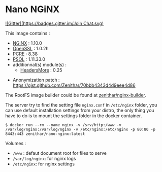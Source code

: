 # Nano NGiNX 

[![Gitter](https://badges.gitter.im/Join Chat.svg)](https://gitter.im/Zenithar/nano-nginx?utm_source=badge&utm_medium=badge&utm_campaign=pr-badge&utm_content=badge)

This image contains :

* [NGiNX](http://nginx.org) : 1.10.0
* [OpenSSL](https://www.openssl.org) : 1.0.2h
* [PCRE](http://www.pcre.org) : 8.38
* [PSOL](https://github.com/pagespeed/ngx_pagespeed) : 1.11.33.0
* additionnal(s) module(s) :
  * [HeadersMore](http://wiki.nginx.org/HttpHeadersMoreModule) : 0.25
+ Anonymization patch : https://gist.github.com/Zenithar/70bbb4343d4d9eee4d86

The RootFS image builder could be found at [zenithar/nginx-builder](https://github.com/Zenithar/dockerfiles/tree/master/nginx-builder).

The server try to find the setting file `nginx.conf` in `/etc/nginx` folder, you can use default installation settings from your distro, the only thing you have to do is to mount the settings folder in the docker container.

```
$ docker run --rm --name nginx -v /srv/http:/www -v /var/log/nginx:/var/log/nginx -v /etc/nginx:/etc/nginx -p 80:80 -p 8443:443 zenithar/nano-nginx:latest
```

Volumes :

 * `/www` : defaut document root for files to serve
 * `/var/log/nginx`: for nginx logs
 * `/etc/nginx`: for nginx settings
